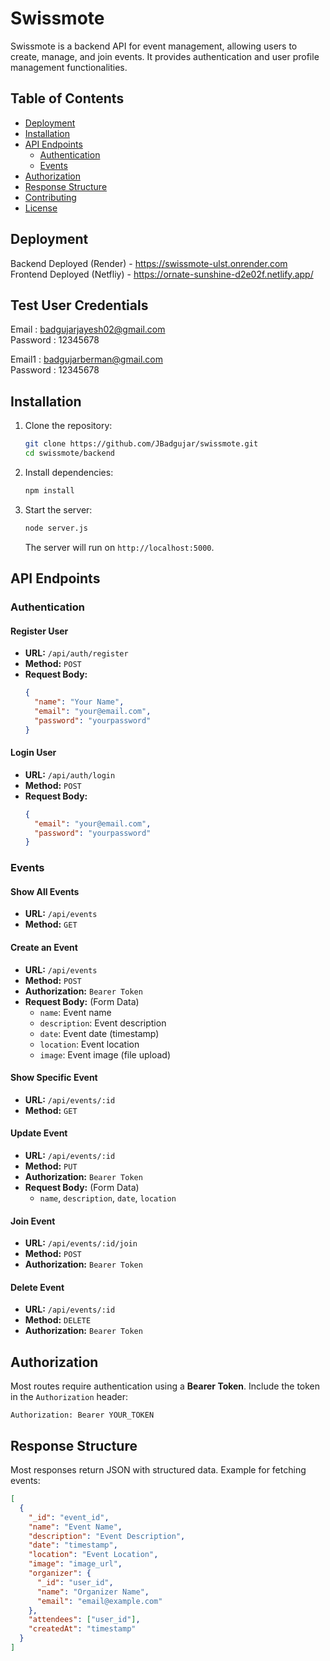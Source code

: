 # Swissmote

Swissmote is a backend API for event management, allowing users to create, manage, and join events. It provides authentication and user profile management functionalities.

## Table of Contents

- [Deployment](#deployment)
- [Installation](#installation)
- [API Endpoints](#api-endpoints)
  - [Authentication](#authentication)
  - [Events](#events)
- [Authorization](#authorization)
- [Response Structure](#response-structure)
- [Contributing](#contributing)
- [License](#license)

## Deployment

Backend Deployed (Render) - https://swissmote-ulst.onrender.com
Frontend Deployed (Netfliy) - https://ornate-sunshine-d2e02f.netlify.app/

## Test User Credentials

Email : badgujarjayesh02@gmail.com  
Password : 12345678

Email1 : badgujarberman@gmail.com  
Password : 12345678

## Installation

1. Clone the repository:
   ```bash
   git clone https://github.com/JBadgujar/swissmote.git
   cd swissmote/backend
   ```
2. Install dependencies:
   ```bash
   npm install
   ```
3. Start the server:
   ```bash
   node server.js
   ```
   The server will run on `http://localhost:5000`.

## API Endpoints

### Authentication

#### Register User

- **URL:** `/api/auth/register`
- **Method:** `POST`
- **Request Body:**
  ```json
  {
    "name": "Your Name",
    "email": "your@email.com",
    "password": "yourpassword"
  }
  ```

#### Login User

- **URL:** `/api/auth/login`
- **Method:** `POST`
- **Request Body:**
  ```json
  {
    "email": "your@email.com",
    "password": "yourpassword"
  }
  ```

### Events

#### Show All Events

- **URL:** `/api/events`
- **Method:** `GET`

#### Create an Event

- **URL:** `/api/events`
- **Method:** `POST`
- **Authorization:** `Bearer Token`
- **Request Body:** (Form Data)
  - `name`: Event name
  - `description`: Event description
  - `date`: Event date (timestamp)
  - `location`: Event location
  - `image`: Event image (file upload)

#### Show Specific Event

- **URL:** `/api/events/:id`
- **Method:** `GET`

#### Update Event

- **URL:** `/api/events/:id`
- **Method:** `PUT`
- **Authorization:** `Bearer Token`
- **Request Body:** (Form Data)
  - `name`, `description`, `date`, `location`

#### Join Event

- **URL:** `/api/events/:id/join`
- **Method:** `POST`
- **Authorization:** `Bearer Token`

#### Delete Event

- **URL:** `/api/events/:id`
- **Method:** `DELETE`
- **Authorization:** `Bearer Token`

## Authorization

Most routes require authentication using a **Bearer Token**. Include the token in the `Authorization` header:

```http
Authorization: Bearer YOUR_TOKEN
```

## Response Structure

Most responses return JSON with structured data. Example for fetching events:

```json
[
  {
    "_id": "event_id",
    "name": "Event Name",
    "description": "Event Description",
    "date": "timestamp",
    "location": "Event Location",
    "image": "image_url",
    "organizer": {
      "_id": "user_id",
      "name": "Organizer Name",
      "email": "email@example.com"
    },
    "attendees": ["user_id"],
    "createdAt": "timestamp"
  }
]
```
